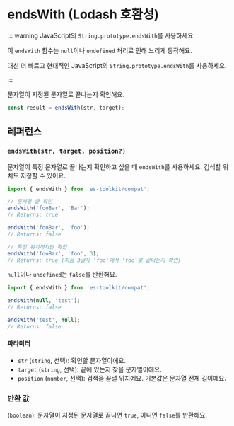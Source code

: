 # endsWith (Lodash 호환성)

::: warning JavaScript의 `String.prototype.endsWith`를 사용하세요

이 `endsWith` 함수는 `null`이나 `undefined` 처리로 인해 느리게 동작해요.

대신 더 빠르고 현대적인 JavaScript의 `String.prototype.endsWith`를 사용하세요.

:::

문자열이 지정된 문자열로 끝나는지 확인해요.

```typescript
const result = endsWith(str, target);
```

## 레퍼런스

### `endsWith(str, target, position?)`

문자열이 특정 문자열로 끝나는지 확인하고 싶을 때 `endsWith`를 사용하세요. 검색할 위치도 지정할 수 있어요.

```typescript
import { endsWith } from 'es-toolkit/compat';

// 문자열 끝 확인
endsWith('fooBar', 'Bar');
// Returns: true

endsWith('fooBar', 'foo'); 
// Returns: false

// 특정 위치까지만 확인
endsWith('fooBar', 'foo', 3);
// Returns: true (처음 3글자 'foo'에서 'foo'로 끝나는지 확인)
```

`null`이나 `undefined`는 `false`를 반환해요.

```typescript
import { endsWith } from 'es-toolkit/compat';

endsWith(null, 'test');
// Returns: false

endsWith('test', null);
// Returns: false
```

#### 파라미터

- `str` (`string`, 선택): 확인할 문자열이에요.
- `target` (`string`, 선택): 끝에 있는지 찾을 문자열이에요.
- `position` (`number`, 선택): 검색을 끝낼 위치예요. 기본값은 문자열 전체 길이예요.

### 반환 값

(`boolean`): 문자열이 지정된 문자열로 끝나면 `true`, 아니면 `false`를 반환해요.